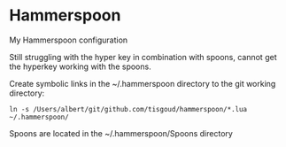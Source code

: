# Hammerspoon

My Hammerspoon configuration

Still struggling with the hyper key in combination with spoons,
cannot get the hyperkey working with the spoons.

Create symbolic links in the ~/.hammerspoon directory to the git working directory:

```shell
ln -s /Users/albert/git/github.com/tisgoud/hammerspoon/*.lua ~/.hammerspoon/
```

Spoons are located in the ~/.hammerspoon/Spoons directory